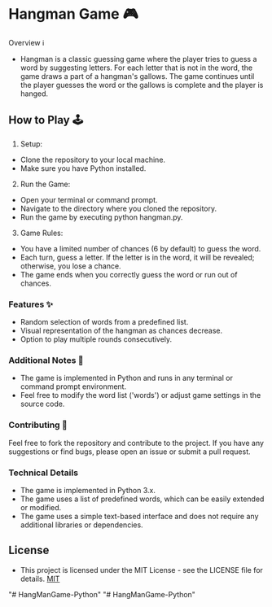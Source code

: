 
# Hangman Game 🎮

Overview ℹ️
- Hangman is a classic guessing game where the player tries to guess a word by suggesting letters. For each letter that is not in the word, the game draws a part of a hangman's gallows. The game continues until the player guesses the word or the gallows is complete and the player is hanged.


## How to Play 🕹️

1. Setup:

- Clone the repository to your local machine.
- Make sure you have Python installed.

2. Run the Game:

- Open your terminal or command prompt.
- Navigate to the directory where you cloned the repository.
- Run the game by executing python hangman.py.

3. Game Rules:

- You have a limited number of chances (6 by default) to guess the word.
- Each turn, guess a letter. If the letter is in the word, it will be revealed; otherwise, you lose a chance.
- The game ends when you correctly guess the word or run out of chances.
### Features ✨
- Random selection of words from a predefined list.
- Visual representation of the hangman as chances decrease.
- Option to play multiple rounds consecutively.
### Additional Notes 📝
- The game is implemented in Python and runs in any terminal or command prompt environment.
- Feel free to modify the word list ('words') or adjust game settings in the source code.

### Contributing 🤝

Feel free to fork the repository and contribute to the project. If you have any suggestions or find bugs, please open an issue or submit a pull request.

### Technical Details
- The game is implemented in Python 3.x.
- The game uses a list of predefined words, which can be easily extended or modified.
- The game uses a simple text-based interface and does not require any additional libraries or dependencies.


## License

- This project is licensed under the MIT License - see the LICENSE file for details.
[MIT](https://choosealicense.com/licenses/mit/)

"# HangManGame-Python" 
"# HangManGame-Python" 
